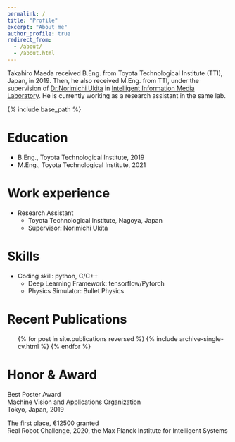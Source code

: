 ```yaml
---
permalink: /
title: "Profile"
excerpt: "About me"
author_profile: true
redirect_from: 
  - /about/
  - /about.html
---
```


Takahiro Maeda received B.Eng. from Toyota Technological Institute (TTI), Japan, in 2019.
Then, he also received M.Eng. from TTI, 
under the supervision of [Dr.Norimichi Ukita](https://www.toyota-ti.ac.jp/Lab/Denshi/iim/ukita/index-j.html)
in [Intelligent Information Media Laboratory](https://www.toyota-ti.ac.jp/Lab/Denshi/iim/index-j.html).
He is currently working as a research assistant in the same lab.

{% include base_path %}

Education
======
* B.Eng., Toyota Technological Institute, 2019
* M.Eng., Toyota Technological Institute, 2021

Work experience
======
* Research Assistant
  * Toyota Technological Institute, Nagoya, Japan
  * Supervisor: Norimichi Ukita
  
Skills
======
* Coding skill: python, C/C++
  * Deep Learning Framework: tensorflow/Pytorch
  * Physics Simulator: Bullet Physics

Recent Publications
======
  <ul>{% for post in site.publications reversed %}
    {% include archive-single-cv.html %}
  {% endfor %}</ul>

Honor & Award
======
Best Poster Award <br>
Machine Vision and Applications Organization <br>
Tokyo, Japan, 2019

The first place, &euro;12500 granted <br>
Real Robot Challenge, 2020, the Max Planck Institute for Intelligent Systems
  